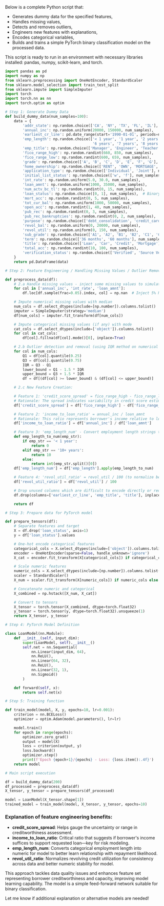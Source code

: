 Below is a complete Python script that:

- Generates dummy data for the specified features,
- Handles missing values,
- Detects and removes outliers,
- Engineers new features with explanations,
- Encodes categorical variables,
- Builds and trains a simple PyTorch binary classification model on the processed data.

This script is ready to run in an environment with necessary libraries installed: pandas, numpy, scikit-learn, and torch.

```python
import pandas as pd
import numpy as np
from sklearn.preprocessing import OneHotEncoder, StandardScaler
from sklearn.model_selection import train_test_split
from sklearn.impute import SimpleImputer
import torch
import torch.nn as nn
import torch.optim as optim

# Step 1: Generate Dummy Data
def build_dummy_data(num_samples=100):
    data = {
        'addr_state': np.random.choice(['CA', 'NY', 'TX', 'FL', 'IL'], num_samples),
        'annual_inc': np.random.uniform(20000, 150000, num_samples),
        'earliest_cr_line': pd.date_range(start='1990-01-01', periods=num_samples, freq='M').strftime('%Y-%m').tolist(),
        'emp_length': np.random.choice(['< 1 year', '1 year', '2 years', '3 years', '4 years', '5 years',
                                        '6 years', '7 years', '8 years', '9 years', '10+ years'], num_samples),
        'emp_title': np.random.choice(['Manager', 'Engineer', 'Teacher', 'Clerk', 'Sales'], num_samples),
        'fico_range_high': np.random.randint(660, 850, num_samples),
        'fico_range_low': np.random.randint(600, 659, num_samples),
        'grade': np.random.choice(['A', 'B', 'C', 'D', 'E', 'F', 'G'], num_samples),
        'home_ownership': np.random.choice(['RENT', 'OWN', 'MORTGAGE', 'OTHER'], num_samples),
        'application_type': np.random.choice(['Individual', 'Joint'], num_samples),
        'initial_list_status': np.random.choice(['w', 'f'], num_samples),
        'int_rate': np.random.uniform(5.0, 30.0, num_samples),
        'loan_amnt': np.random.uniform(1000, 35000, num_samples),
        'num_actv_bc_tl': np.random.randint(0, 15, num_samples),
        'loan_status': np.random.choice([0, 1], num_samples),  # Binary target
        'mort_acc': np.random.randint(0, 5, num_samples),
        'tot_cur_bal': np.random.uniform(1000, 50000, num_samples),
        'open_acc': np.random.randint(1, 40, num_samples),
        'pub_rec': np.random.randint(0, 3, num_samples),
        'pub_rec_bankruptcies': np.random.randint(0, 2, num_samples),
        'purpose': np.random.choice(['debt_consolidation', 'credit_card', 'home_improvement', 'major_purchase'], num_samples),
        'revol_bal': np.random.uniform(0, 20000, num_samples),
        'revol_util': np.random.uniform(0, 150, num_samples),
        'sub_grade': np.random.choice(['A1', 'A2', 'B1', 'B2', 'C1', 'C2'], num_samples),
        'term': np.random.choice(['36 months', '60 months'], num_samples),
        'title': np.random.choice(['Loan', 'Car', 'Credit', 'Mortgage'], num_samples),
        'total_acc': np.random.randint(10, 100, num_samples),
        'verification_status': np.random.choice(['Verified', 'Source Verified', 'Not Verified'], num_samples),
    }
    return pd.DataFrame(data)

# Step 2: Feature Engineering / Handling Missing Values / Outlier Removal

def preprocess_data(df):
    # 2.a Handle missing values - inject some missing values to simulate
    for col in ['annual_inc', 'int_rate', 'loan_amnt']:
        df.loc[df.sample(frac=0.05).index, col] = np.nan  # Inject 5% NaNs

    # Impute numerical missing values with median
    num_cols = df.select_dtypes(include=[np.number]).columns.tolist()
    imputer = SimpleImputer(strategy='median')
    df[num_cols] = imputer.fit_transform(df[num_cols])

    # Impute categorical missing values (if any) with mode
    cat_cols = df.select_dtypes(include=['object']).columns.tolist()
    for col in cat_cols:
        df[col].fillna(df[col].mode()[0], inplace=True)

    # 2.b Outlier detection and removal (using IQR method on numerical features)
    for col in num_cols:
        Q1 = df[col].quantile(0.25)
        Q3 = df[col].quantile(0.75)
        IQR = Q3 - Q1
        lower_bound = Q1 - 1.5 * IQR
        upper_bound = Q3 + 1.5 * IQR
        df = df[(df[col] >= lower_bound) & (df[col] <= upper_bound)]

    # 2.c New Feature Creation:

    # Feature 1: 'credit_score_spread' = fico_range_high - fico_range_low
    # Rationale: The spread indicates variability in credit score estimate; smaller spread may mean more precise creditworthiness measure.
    df['credit_score_spread'] = df['fico_range_high'] - df['fico_range_low']

    # Feature 2: 'income_to_loan_ratio' = annual_inc / loan_amnt
    # Rationale: This ratio represents borrower's income relative to loan size; higher values suggest better capacity to repay.
    df['income_to_loan_ratio'] = df['annual_inc'] / df['loan_amnt']

    # Feature 3: 'emp_length_num' - Convert employment length strings to numeric
    def emp_length_to_num(emp_str):
        if emp_str == '< 1 year':
            return 0
        elif emp_str == '10+ years':
            return 10
        else:
            return int(emp_str.split()[0])
    df['emp_length_num'] = df['emp_length'].apply(emp_length_to_num)

    # Feature 4: 'revol_util_ratio' = revol_util / 100 (to normalize between 0 and 1)
    df['revol_util_ratio'] = df['revol_util'] / 100

    # Drop unused columns which are difficult to encode directly or redundant for now
    df.drop(columns=['earliest_cr_line', 'emp_title', 'title'], inplace=True)

    return df

# Step 3: Prepare data for PyTorch model

def prepare_tensors(df):
    # Separate features and target
    X = df.drop('loan_status', axis=1)
    y = df['loan_status'].values

    # One-hot encode categorical features
    categorical_cols = X.select_dtypes(include=['object']).columns.tolist()
    encoder = OneHotEncoder(sparse=False, handle_unknown='ignore')
    X_cat = encoder.fit_transform(X[categorical_cols]) if categorical_cols else np.empty((len(X),0))

    # Scale numeric features
    numeric_cols = X.select_dtypes(include=[np.number]).columns.tolist()
    scaler = StandardScaler()
    X_num = scaler.fit_transform(X[numeric_cols]) if numeric_cols else np.empty((len(X),0))

    # Concatenate numeric and categorical
    X_combined = np.hstack([X_num, X_cat])

    # Convert to tensors
    X_tensor = torch.tensor(X_combined, dtype=torch.float32)
    y_tensor = torch.tensor(y, dtype=torch.float32).unsqueeze(1)
    return X_tensor, y_tensor

# Step 4: PyTorch Model Definition

class LoanModel(nn.Module):
    def __init__(self, input_dim):
        super(LoanModel, self).__init__()
        self.net = nn.Sequential(
            nn.Linear(input_dim, 64),
            nn.ReLU(),
            nn.Linear(64, 32),
            nn.ReLU(),
            nn.Linear(32, 1),
            nn.Sigmoid()
        )

    def forward(self, x):
        return self.net(x)

# Step 5: Training function

def train_model(model, X, y, epochs=10, lr=0.001):
    criterion = nn.BCELoss()
    optimizer = optim.Adam(model.parameters(), lr=lr)

    model.train()
    for epoch in range(epochs):
        optimizer.zero_grad()
        output = model(X)
        loss = criterion(output, y)
        loss.backward()
        optimizer.step()
        print(f'Epoch {epoch+1}/{epochs} - Loss: {loss.item():.4f}')
    return model

# Main script execution

df = build_dummy_data(200)
df_processed = preprocess_data(df)
X_tensor, y_tensor = prepare_tensors(df_processed)

model = LoanModel(X_tensor.shape[1])
trained_model = train_model(model, X_tensor, y_tensor, epochs=10)
```

### Explanation of feature engineering benefits:

- **credit_score_spread**: Helps gauge the uncertainty or range in creditworthiness assessment.
- **income_to_loan_ratio**: Critical ratio that suggests if borrower's income suffices to support requested loan—key for risk modeling.
- **emp_length_num**: Converts categorical employment length into numeric for model to better learn relationship with repayment likelihood.
- **revol_util_ratio**: Normalizes revolving credit utilization for consistency across data and better numeric stability for model.

This approach tackles data quality issues and enhances feature set representing borrower creditworthiness and capacity, improving model learning capability. The model is a simple feed-forward network suitable for binary classification.

Let me know if additional explanation or alternative models are needed!
